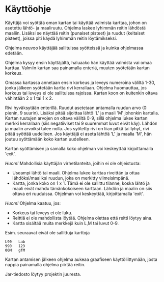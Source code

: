 Käyttöohje
==========

Käyttäjä voi syöttää oman kartan tai käyttää valmista karttaa, johon on asetettu lähtö- ja maaliruutu.
Ohjelma laskee lyhimmän reitin lähdöstä maaliin. Lisäksi se näyttää reitin (punaiset pisteet) ja ruudut (keltaiset pisteet), joissa piti käydä lyhimmän reitin löytämikseksi.

Ohjelma neuvoo käyttäjää sallituissa syötteissä ja kuinka ohjelmassa edetään.

Ohjelma kysyy ensin käyttäjältä, haluaako hän käyttää valmista vai omaa karttaa. Valmiin kartan saa painamalla enteriä, muuten syötetään kartan korkeus.

Omassa kartassa annetaan ensin korkeus ja leveys numeroina väliltä 1-30, jonka jälkeen syötetään kartta rivi kerrallaan. Ohjelma huomauttaa, jos korkeus tai leveys ei ole sallituissa rajoissa. Kartan koon on kuitenkin oltava vähintään 2 x 1 tai 1 x 2.

Rivi hyväksytään enterillä. Ruudut asetetaan antamalla ruudun arvo (0 pienin, 9 suurin). Lisäksi pitää sijoittaa lähtö 'L' ja maali 'M' johonkin kartalla. Kartan ruutujen arvojen on oltava väliltä 0-9, sillä ohjelma lukee kartan merkki kerrallaan (siis negatiiviset tai 9 suuremmat luvut eivät käy). Lähdön ja maalin arvoiksi tulee nolla.
Jos syötetty rivi on liian pitkä tai lyhyt, rivi pitää syöttää uudelleen.
Jos käyttäjä ei aseta lähtöä 'L' ja maalia 'M', hän joutuu syöttämään koko kartan uudelleen.

Kartan syöttämisen ja samalla koko ohjelman voi keskeyttää kirjoittamalla 'exit'.

*Huom!* Mahdollisia käyttäjän virhetilanteita, joihin ei ole ohjeistusta:
- Useampi lähtö tai maali. Ohjelma lukee karttaa riveittän ja ottaa lähdöksi/maaliksi ruudun, joka on merkitty viimeisimpänä.
- Kartta, jonka koko on 1 x 1. Tämä ei ole sallittu tilanne, koska lähtö ja maali eivät mahdu tämänkokoiseen karttaan. Lähdön ja maalin on siis oltava eri ruuduissa. Ohjelman voi keskeyttää, kirjoittamalla 'exit'.

*Huom!* Ohjelma kaatuu, jos:
- Korkeus tai leveys ei ole luku.
- Reittiä ei ole mahdollista löytää. Ohjelma olettaa että reitti löytyy aina.
- Kartta sisältää muita merkkejä kuin L,M tai luvut 0-9.

Esim. seuraavat eivät ole sallittuja karttoja

	L90   Lab
	990   123
	00M   gfM

Kartan antamisen jälkeen ohjelma aukeaa graafiseen käyttöliittymään, josta nappia painamalla ohjelma piirtää reitin.

Jar-tiedosto löytyy projektin juuresta.
